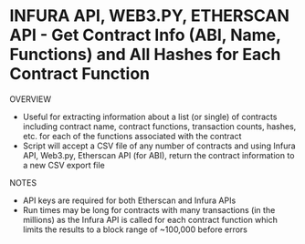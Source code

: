 # INFURA API, WEB3.PY, ETHERSCAN API  - Get Contract Info (ABI, Name, Functions) and All Hashes for Each Contract Function

OVERVIEW
- Useful for extracting information about a list (or single) of contracts including contract name, contract functions, transaction counts,         hashes, etc. for each of the functions associated with the contract
- Script will accept a CSV file of any number of contracts and using Infura API, Web3.py, Etherscan API (for ABI), return the contract
  information to a new CSV export file
   
NOTES
- API keys are required for both Etherscan and Infura APIs
- Run times may be long for contracts with many transactions (in the millions) as the Infura API is called for each
  contract function which limits the results to a block range of ~100,000 before errors
